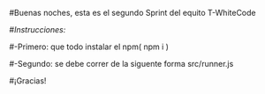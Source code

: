 #Buenas noches, esta es el segundo Sprint del equito T-WhiteCode

#*Instrucciones:*

#-Primero: que todo instalar el npm( npm i )

#-Segundo: se debe correr de la siguente forma src/runner.js


#¡Gracias!
